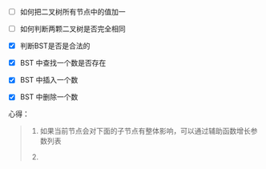 - [ ] 如何把二叉树所有节点中的值加一

- [ ] 如何判断两颗二叉树是否完全相同

- [x] 判断BST是否是合法的

- [x] BST 中查找一个数是否存在

- [x] BST 中插入一个数

- [x] BST 中删除一个数



心得：

>1. 如果当前节点会对下面的子节点有整体影响，可以通过辅助函数增长参数列表
>
>2. 
>
>

